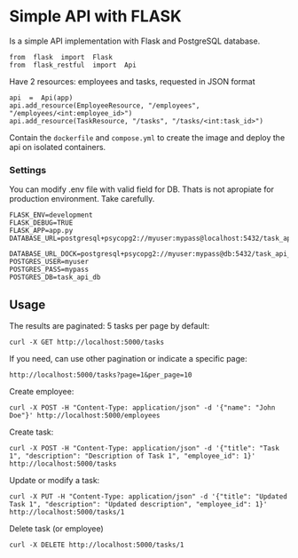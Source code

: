 # Simple API with FLASK

Is a simple API implementation with Flask and PostgreSQL database. 

    from  flask  import  Flask
    from  flask_restful  import  Api

Have 2 resources: employees and tasks, requested in JSON format

    api  =  Api(app)
    api.add_resource(EmployeeResource, "/employees", "/employees/<int:employee_id>")
    api.add_resource(TaskResource, "/tasks", "/tasks/<int:task_id>")
Contain the `dockerfile` and `compose.yml` to create the image and deploy the api on isolated containers.

### Settings

You can modify .env file with valid field for DB. Thats is not apropiate for production environment. Take carefully.

    FLASK_ENV=development
    FLASK_DEBUG=TRUE
    FLASK_APP=app.py
    DATABASE_URL=postgresql+psycopg2://myuser:mypass@localhost:5432/task_api_db

    DATABASE_URL_DOCK=postgresql+psycopg2://myuser:mypass@db:5432/task_api_db
    POSTGRES_USER=myuser
    POSTGRES_PASS=mypass
    POSTGRES_DB=task_api_db

## Usage
The results are paginated: 5 tasks per page by default:

    curl -X GET http://localhost:5000/tasks

If you need, can use other pagination or indicate a specific page:

    http://localhost:5000/tasks?page=1&per_page=10

Create employee:

    curl -X POST -H "Content-Type: application/json" -d '{"name": "John Doe"}' http://localhost:5000/employees

Create task:

    curl -X POST -H "Content-Type: application/json" -d '{"title": "Task 1", "description": "Description of Task 1", "employee_id": 1}' http://localhost:5000/tasks
Update or modify a task:

    curl -X PUT -H "Content-Type: application/json" -d '{"title": "Updated Task 1", "description": "Updated description", "employee_id": 1}' http://localhost:5000/tasks/1

Delete task (or employee)

    curl -X DELETE http://localhost:5000/tasks/1

